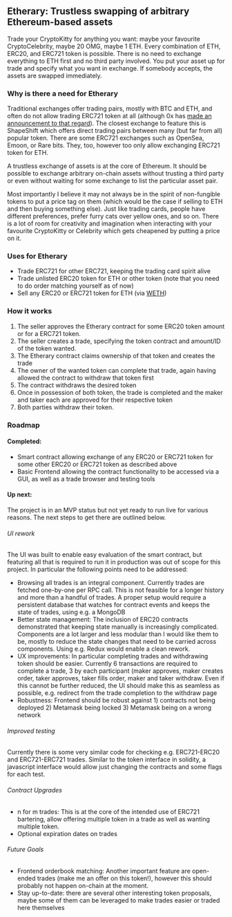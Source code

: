 ## Etherary: Trustless swapping of arbitrary Ethereum-based assets
Trade your CryptoKitty for anything you want: maybe your favourite CryptoCelebrity, maybe 20 OMG, maybe 1 ETH. Every combination of ETH, ERC20, and ERC721 token is possible. There is no need to exchange everything to ETH first and no third party involved. You put your asset up for trade and specify what you want in exchange. If somebody accepts, the assets are swapped immediately.

### Why is there a need for Etherary
Traditional exchanges offer trading pairs, mostly with BTC and ETH, and often do not allow trading ERC721 token at all (although 0x has [made an announcement to that regard](https://blog.0xproject.com/sneak-peek-0x-trade-widget-cbd13305407d)). The closest exchange to feature this is ShapeShift which offers direct trading pairs between many (but far from all) popular token. There are some ERC721 exchanges such as OpenSea, Emoon, or Rare bits. They, too, however too only allow exchanging ERC721 token for ETH.

A trustless exchange of assets is at the core of Ethereum.
It should be possible to exchange arbitrary on-chain assets without trusting a third party or even without waiting for some exchange to list the particular asset pair.

Most importantly I believe it may not always be in the spirit of non-fungible tokens to put a price tag on them (which would be the case if selling to ETH and then buying something else). Just like trading cards, people have different preferences, prefer furry cats over yellow ones, and so on. There is a lot of room for creativity and imagination when interacting with your favourite CryptoKitty or Celebrity which gets cheapened by putting a price on it.


### Uses for Etherary
- Trade ERC721 for other ERC721, keeping the trading card spirit alive
- Trade unlisted ERC20 token for ETH or other token (note that you need to do order matching yourself as of now)
- Sell any ERC20 or ERC721 token for ETH (via [WETH](https://weth.io/))

### How it works
1. The seller approves the Etherary contract for some ERC20 token amount or for a ERC721 token.
2. The seller creates a trade, specifying the token contract and amount/ID of the token wanted.
3. The Etherary contract claims ownership of that token and creates the trade
4. The owner of the wanted token can complete that trade, again having allowed the contract to withdraw that token first
6. The contract withdraws the desired token
7. Once in possession of both token, the trade is completed and the maker and taker each are approved for their respective token
8. Both parties withdraw their token.


### Roadmap
#### Completed:
- Smart contract allowing exchange of any ERC20 or ERC721 token for some other ERC20 or ERC721 token as described above
- Basic Frontend allowing the contract functionality to be accessed via a GUI, as well as a trade browser and testing tools

#### Up next:
The project is in an MVP status but not yet ready to run live for various reasons. The next steps to get there are outlined below.

###### UI rework
The UI was built to enable easy evaluation of the smart contract, but featuring all that is required to run it in production was out of scope for this project. In particular the following points need to be addressed:
- Browsing all trades is an integral component. Currently trades are fetched one-by-one per RPC call. This is not feasible for a longer history and more than a handful of trades. A proper setup would require a persistent database that watches for contract events and keeps the state of trades, using e.g. a MongoDB
- Better state management: The inclusion of ERC20 contracts demonstrated that keeping state manually is increasingly complicated. Components are a lot larger and less modular than I would like them to be, mostly to reduce the state changes that need to be carried across components. Using e.g. Redux would enable a clean rework.
- UX improvements: In particular completing trades and withdrawing token should be easier. Currently 6 transactions are required to complete a trade, 3 by each participant (maker approves, maker creates order, taker approves, taker fills order, maker and taker withdraw. Even if this cannot be further reduced, the UI should make this as seamless as possible, e.g. redirect from the trade completion to the withdraw page
- Robustness: Frontend should be robust against 1) contracts not being deployed 2) Metamask being locked 3) Metamask being on a wrong network

###### Improved testing
Currently there is some very similar code for checking e.g. ERC721-ERC20 and ERC721-ERC721 trades. Similar to the token interface in solidity, a javascript interface would allow just changing the contracts and some flags for each test.

###### Contract Upgrades
- n for m trades: This is at the core of the intended use of ERC721 bartering, allow offering multiple token in a trade as well as wanting multiple token.
- Optional expiration dates on trades

###### Future Goals
- Frontend orderbook matching: Another important feature are open-ended trades (make me an offer on this token!), however this should probably not happen on-chain at the moment.
- Stay up-to-date: there are several other interesting token proposals, maybe some of them can be leveraged to make trades easier or traded here themselves

